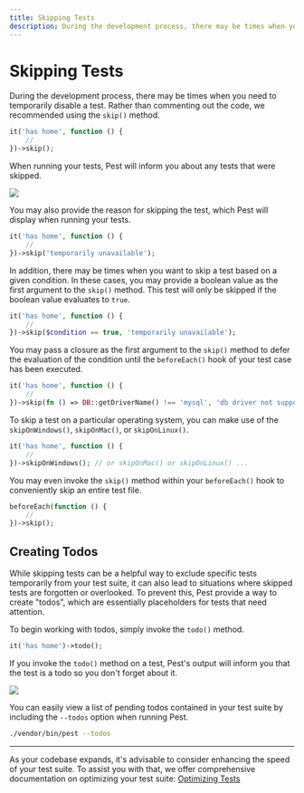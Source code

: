 ```yaml
---
title: Skipping Tests
description: During the development process, there may be times when you need to temporarily disable a test. Rather than commenting out the code, we recommended using the `skip()` method.
---
```


# Skipping Tests

During the development process, there may be times when you need to temporarily disable a test. Rather than commenting out the code, we recommended using the `skip()` method.

```php
it('has home', function () {
    //
})->skip();
```

When running your tests, Pest will inform you about any tests that were skipped.

<div class="code-snippet">
    <img src="/assets/img/skip.webp?1" style="--lines: 2" />
</div>

You may also provide the reason for skipping the test, which Pest will display when running your tests.

```php
it('has home', function () {
    //
})->skip('temporarily unavailable');
```

In addition, there may be times when you want to skip a test based on a given condition. In these cases, you may provide a boolean value as the first argument to the `skip()` method. This test will only be skipped if the boolean value evaluates to `true`.

```php
it('has home', function () {
    //
})->skip($condition == true, 'temporarily unavailable');
```

You may pass a closure as the first argument to the `skip()` method to defer the evaluation of the condition until the `beforeEach()` hook of your test case has been executed.

```php
it('has home', function () {
    //
})->skip(fn () => DB::getDriverName() !== 'mysql', 'db driver not supported');
```

To skip a test on a particular operating system, you can make use of the `skipOnWindows()`, `skipOnMac()`, or `skipOnLinux()`.

```php
it('has home', function () {
    //
})->skipOnWindows(); // or skipOnMac() or skipOnLinux() ...
```

You may even invoke the `skip()` method within your `beforeEach()` hook to conveniently skip an entire test file.

```php
beforeEach(function () {
    //
})->skip();
```

## Creating Todos

While skipping tests can be a helpful way to exclude specific tests temporarily from your test suite, it can also lead to situations where skipped tests are forgotten or overlooked. To prevent this, Pest provide a way to create "todos", which are essentially placeholders for tests that need attention.

To begin working with todos, simply invoke the `todo()` method.

```php
it('has home')->todo();
```

If you invoke the `todo()` method on a test, Pest's output will inform you that the test is a todo so you don't forget about it.

<div class="code-snippet">
    <img src="/assets/img/todo.webp?1" style="--lines: 5" />
</div>

You can easily view a list of pending todos contained in your test suite by including the `--todos` option when running Pest.

```bash
./vendor/bin/pest --todos
```

---

As your codebase expands, it's advisable to consider enhancing the speed of your test suite. To assist you with that, we offer comprehensive documentation on optimizing your test suite: [Optimizing Tests](/docs/optimizing-tests)
